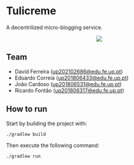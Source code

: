# Tulicreme

A decentrilized micro-blogging service.

<p align="center">
  <img src="https://user-images.githubusercontent.com/44172778/183779949-29103cf8-a2b8-4893-975d-ea68c054565e.png"/>
</p>

## Team

- David Ferreira (up202102686@edu.fe.up.pt)
- Eduardo Correia (up201806433@edu.fe.up.pt)
- João Cardoso (up201806531@edu.fe.up.pt)
- Ricardo Fontão (up201806317@edu.fe.up.pt)

## How to run

Start by building the project with:

```sh
./gradlew build
```

Then execute the following command:

```sh
./gradlew run
```

